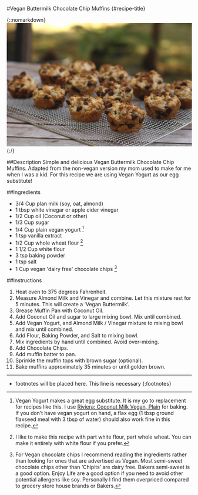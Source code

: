 #Vegan Buttermilk Chocolate Chip Muffins {#recipe-title}

<div markdown=1 class="image-and-text">

{::nomarkdown} 
<img src="images/recipe-images/chocolate-chip-muffins.JPG" class="image" alt="Chocolate Chip Muffins">
{:/}

<div markdown=1 class="text">

##Description
Simple and delicious Vegan Buttermilk Chocolate Chip Muffins. Adapted from the non-vegan version my mom used to make for me when I was a kid. For this recipe we are using Vegan Yogurt as our egg substitute!

##Ingredients
- 3/4 Cup plan milk (soy, oat, almond)
- 1 tbsp white vinegar or apple cider vinegar
- 1/2 Cup oil (Coconut or other)
- 1/3 Cup sugar
- 1/4 Cup plain vegan yogurt [^1]
- 1 tsp vanilla extract
- 1/2 Cup whole wheat flour [^2]
- 1 1/2 Cup white flour
- 3 tsp baking powder
- 1 tsp salt
- 1 Cup vegan 'dairy free' chocolate chips [^3]

##Instructions
1. Heat oven to 375 degrees Fahrenheit.
2. Measure Almond Milk and Vinegar and combine. Let this mixture rest for 5 minutes. This will create a ‘Vegan Buttermilk’.
3. Grease Muffin Pan with Coconut Oil.
4. Add Coconut Oil and sugar to large mixing bowl. Mix until combined.
5. Add Vegan Yogurt, and Almond Milk / Vinegar mixture to mixing bowl and mix until combined.
6. Add Flour, Baking Powder, and Salt to mixing bowl.
7. Mix ingredients by hand until combined. Avoid over-mixing.
8. Add Chocolate Chips.
9. Add muffin batter to pan.
10. Sprinkle the muffin tops with brown sugar (optional).
11. Bake muffins approximately 35 minutes or until golden brown.

***

[^1]: Vegan Yogurt makes a great egg substitute. It is my go to replacement for recipes like this. I use [Riviera: Coconut Milk Vegan, Plain](https://vegansupply.ca/products/riviera-natural-flavour-yogurt-650g) for baking. If you don’t have vegan yogurt on hand, a flax egg (1 tbsp ground flaxseed meal with 3 tbsp of water) should also work fine in this recipe.

[^2]: I like to make this recipe with part white flour, part whole wheat. You can make it entirely with white flour if you prefer.

[^3]:For Vegan chocolate chips I recommend reading the ingredients rather than looking for ones that are advertised as Vegan. Most semi-sweet chocolate chips other than ‘Chipits’ are dairy free. Bakers semi-sweet is a good option. Enjoy Life are a good option if you need to avoid other potential allergens like soy. Personally I find them overpriced compared to grocery store house brands or Bakers. 

* footnotes will be placed here. This line is necessary
{:footnotes}


</div>

</div>